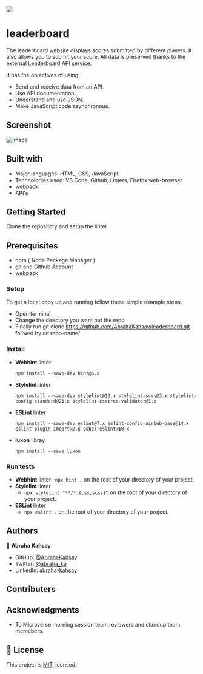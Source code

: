 ![](https://img.shields.io/badge/Microverse-blueviolet)

# leaderboard

The leaderboard website displays scores submitted by different players. It also allows you to submit your score. All data is preserved thanks to the external Leaderboard API service.

It has the objectives of using:

- Send and receive data from an API.
- Use API documentation.
- Understand and use JSON.
- Make JavaScript code asynchronous.

## Screenshot

![image](https://user-images.githubusercontent.com/75738563/180610487-db1fc1d2-79f0-4e2c-a8f4-bdf879e0ff46.png)

## Built with

- Major languages: HTML, CSS, JavaScript
- Technologies used: VS Code, Github, Linters, Firefox web-browser
- webpack
- API's

## Getting Started

Clone the repository and setup the linter

## Prerequisites

- npm ( Node Package Manager )
- git and Github Account
- webpack

### Setup

To get a local copy up and running follow these simple example steps.

- Open terminal
- Change the directory you want put the repo
- Finally run git clone https://github.com/AbrahaKahsay/leaderboard.git follwed by cd repo-name/

### Install

- **Webhint** linter

  `npm install --save-dev hint@6.x`

- **Stylelint** linter

  `npm install --save-dev stylelint@13.x stylelint-scss@3.x stylelint-config-standard@21.x stylelint-csstree-validator@1.x`

- **ESLint** linter

  `npm install --save-dev eslint@7.x eslint-config-airbnb-base@14.x eslint-plugin-import@2.x babel-eslint@10.x`

- **luxon** libray

  `npm install --save luxon`

### Run tests

- **Webhint** linter -`npx hint .` on the root of your directory of your project.
- **Stylelint** linter
  - `npx stylelint "**/*.{css,scss}"` on the root of your directory of your project.
- **ESLint** linter
  - `npx eslint .` on the root of your directory of your project.

## Authors

👤 **Abraha Kahsay**

- GitHub: [@AbrahaKahsay](https://github.com/AbrahaKahsay)
- Twitter: [@abraha_ka](https://twitter.com/abraha_ka)
- LinkedIn: [abraha-kahsay](www.linkedin.com/in/abraha-kahsay-492771135/)

## Contributers

## Acknowledgments

- To Microverse morning session team,reviewers and standup team memebers.

## 📝 License

This project is [MIT](./MIT.md) licensed.
